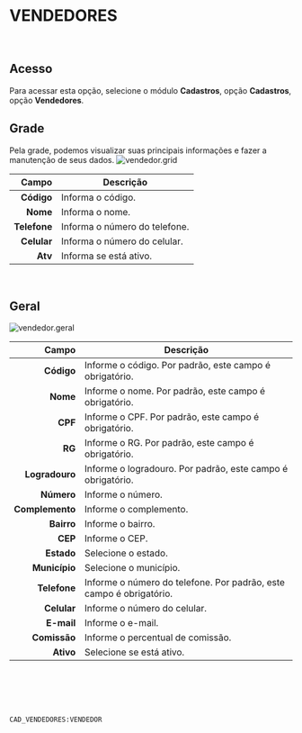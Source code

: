 # VENDEDORES
<br>

## Acesso
Para acessar esta opção, selecione o módulo **Cadastros**, opção **Cadastros**, opção **Vendedores**.
<br>

## Grade
Pela grade, podemos visualizar suas principais informações e fazer a manutenção de seus dados.
![vendedor.grid](https://raw.githubusercontent.com/netforcews/docs-erp/master/cadastros/imagens/vendedor.grid.png)

Campo | Descrição
--:|---
**Código** | Informa o código.
**Nome** | Informa o nome.
**Telefone** | Informa o número do telefone.
**Celular** | Informa o número do celular.
**Atv** | Informa se está ativo.
<br>

## Geral
![vendedor.geral](https://raw.githubusercontent.com/netforcews/docs-erp/master/cadastros/imagens/vendedor.geral.png)

Campo | Descrição
--:|---
**Código** | Informe o código. Por padrão, este campo é obrigatório.
**Nome** | Informe o nome. Por padrão, este campo é obrigatório.
**CPF** | Informe o CPF. Por padrão, este campo é obrigatório.
**RG** | Informe o RG. Por padrão, este campo é obrigatório.
**Logradouro** | Informe o logradouro. Por padrão, este campo é obrigatório.
**Número** | Informe o número.
**Complemento** | Informe o complemento.
**Bairro** | Informe o bairro.
**CEP** | Informe o CEP.
**Estado** | Selecione o estado.
**Município** | Selecione o município.
**Telefone** | Informe o número do telefone. Por padrão, este campo é obrigatório.
**Celular** | Informe o número do celular.
**E-mail** | Informe o e-mail.
**Comissão** | Informe o percentual de comissão.
**Ativo** | Selecione se está ativo.
<br>
<br>
<br>
<br>

```CAD_VENDEDORES:VENDEDOR```
